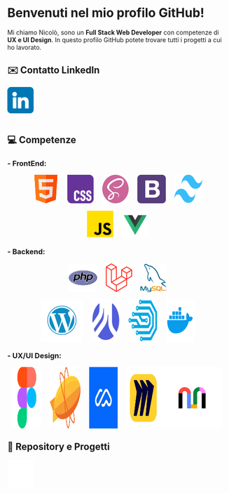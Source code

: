 <head>
  <!-- Altri tag head -->
  <link rel="stylesheet" href="[https://cdnjs.cloudflare.com/ajax/libs/font-awesome/6.5.2/css/all.min.css](https://cdnjs.cloudflare.com/ajax/libs/font-awesome/6.5.2/css/all.min.css)">
  <link href="https://cdn.jsdelivr.net/npm/bootstrap@5.3.3/dist/css/bootstrap.min.css" rel="stylesheet" integrity="sha384-QWTKZyjpPEjISv5WaRU9OFeRpok6YctnYmDr5pNlyT2bRjXh0JMhjY6hW+ALEwIH" crossorigin="anonymous">
</head>

# Benvenuti nel mio profilo GitHub!

Mi chiamo Nicolò, sono un **Full Stack Web Developer** con competenze di **UX e UI Design**. In questo profilo GitHub potete trovare tutti i progetti a cui ho lavorato.

## ✉️ Contatto LinkedIn 
<div>
    <a style="text-decoration:none" href="https://www.linkedin.com/in/nicol%C3%B2-manunta-5203332ba/">
      <img align="center" alt="Nicolò Manunta LinkedIn" width="60px" src="https://github.com/nicomanunta/icon/blob/main/linkedin-color.png" />
    </a>
</div>

<br>

## 💻 Competenze 

### - FrontEnd:
<div style="display: flex; justify-content: center;">
   <img align="center" alt="html"  width="60px" src="https://github.com/nicomanunta/icon/blob/main/html-color.png"/> &nbsp;&nbsp;&nbsp;&nbsp;&nbsp;
   <img align="center" alt="css" width="60px" src="https://github.com/nicomanunta/icon/blob/main/css-new-logo.png" /> &nbsp;&nbsp;&nbsp;&nbsp;&nbsp;
   <img align="center" alt="scss" width="60px" src="https://github.com/nicomanunta/icon/blob/main/sass-color.png" /> &nbsp;&nbsp;&nbsp;&nbsp;&nbsp;
   <img align="center" alt="bootstrap" width="65px" src="https://github.com/nicomanunta/icon/blob/main/bootstrap-color2.png" />&nbsp;&nbsp;&nbsp;&nbsp;&nbsp;
  <img align="center" alt="tailwind" width="65px" src="https://github.com/nicomanunta/icon/blob/main/tailwind.png" />
</div>
<br>
<div style="display: flex; justify-content: center;">
 <img align="center" alt="js" width="60px" src="https://github.com/nicomanunta/icon/blob/main/js-color.png" /> &nbsp;&nbsp;&nbsp;&nbsp;&nbsp;
 <img align="center" alt="vue" width="60px" src="https://github.com/nicomanunta/icon/blob/main/vuejs-color.png" />
</div>



### - Backend:
<div style="display: flex; justify-content: center;">
   <img align="center" alt="php" width="65px" src="https://github.com/nicomanunta/icon/blob/main/php1-color.png" /> &nbsp;&nbsp;&nbsp;&nbsp;&nbsp;
   <img align="center" alt="laravel" width="60px" src="https://github.com/nicomanunta/icon/blob/main/laravel-color.png" /> &nbsp;&nbsp;&nbsp;&nbsp;&nbsp;
   <img align="center" alt="mysql" width="60px" src="https://github.com/nicomanunta/icon/blob/main/Mysql.png" /> 
</div>
  <br>
<div style="display: flex; justify-content: center;">
   <img align="center" alt="wordpress" width="95px" src="https://github.com/nicomanunta/icon/blob/main/wordpress.webp" />&nbsp;&nbsp;&nbsp;&nbsp;&nbsp;
   <img align="center" alt="roots" width="65px" src="https://github.com/nicomanunta/icon/blob/main/roots.png" />&nbsp;&nbsp;&nbsp;&nbsp;&nbsp;
   <img align="center" alt="ddev" width="65px" src="https://github.com/nicomanunta/icon/blob/main/ddev.webp" />&nbsp;&nbsp;&nbsp;&nbsp;&nbsp;
   <img align="center" alt="docker" width="65px" src="https://github.com/nicomanunta/icon/blob/main/docker.webp" />
</div>



### - UX/UI Design:
<div style="display: flex; justify-content: center;">
 <img align="center" alt="figma" width="65px" src="https://github.com/nicomanunta/icon/blob/main/figma-color.png" /> &nbsp;&nbsp;&nbsp;&nbsp;&nbsp;
 <img align="center" alt="zeplin" width="70px" src="https://github.com/nicomanunta/icon/blob/main/zeplin-color.png" /> &nbsp;&nbsp;&nbsp;&nbsp;&nbsp;
 <img align="center" alt="maze" width="65px" src="https://github.com/nicomanunta/icon/blob/main/maze-color.jpeg" /> &nbsp;&nbsp;&nbsp;&nbsp;&nbsp;
 <img align="center" alt="miro" width="80px" src="https://github.com/nicomanunta/icon/blob/main/miro-color.png" />
 <img align="center" alt="mural" width="140px" src="https://github.com/nicomanunta/icon/blob/main/mural2-color.png" />
</div>


## 📂 Repository e Progetti 
<div>
  <a style="text-decoration:none" href="https://github.com/stars/nicomanunta/lists/top-progetti">
        <img align="center" alt="Nicolò Manunta GitHub" width="60px" src="https://github.com/nicomanunta/icon/blob/main/github.svg" />
  </a>
</div>


